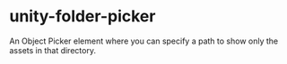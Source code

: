 # unity-folder-picker
An Object Picker element where you can specify a path to show only the assets in that directory.
